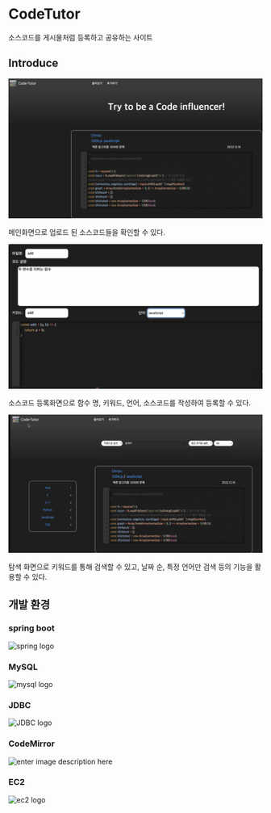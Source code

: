 
# CodeTutor
소스코드를 게시물처럼 등록하고 공유하는 사이트

## Introduce

![sample1](./images/sample1.png)


메인화면으로 업로드 된 소스코드들을 확인할 수 있다.


![sample1](./images/sample2.png)


소스코드 등록화면으로 함수 명, 키워드, 언어, 소스코드를 작성하여 등록할 수 있다.


![sample1](./images/sample3.png)


탐색 화면으로 키워드를 통해 검색할 수 있고, 날짜 순, 특정 언어만 검색 등의 기능을 활용할 수 있다.


## 개발 환경
### spring boot
![spring logo](https://upload.wikimedia.org/wikipedia/commons/4/44/Spring_Framework_Logo_2018.svg)

### MySQL
![mysql logo](https://upload.wikimedia.org/wikipedia/labs/8/8e/Mysql_logo.png)


### JDBC
![JDBC logo](https://velog.velcdn.com/images/parkirae/post/99835d6e-5c9f-44aa-886d-3a418fff3c44/image.png)


### CodeMirror
![enter image description here](https://cdn.icon-icons.com/icons2/2699/PNG/512/codemirror_logo_icon_169361.png)


### EC2
![ec2 logo](https://upload.wikimedia.org/wikipedia/commons/thumb/9/93/Amazon_Web_Services_Logo.svg/640px-Amazon_Web_Services_Logo.svg.png)
